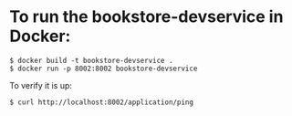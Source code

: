 # To run the bookstore-devservice in Docker:

```
$ docker build -t bookstore-devservice .
$ docker run -p 8002:8002 bookstore-devservice
```

To verify it is up:

```
$ curl http://localhost:8002/application/ping
```
